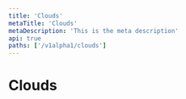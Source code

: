 ```yaml
---
title: 'Clouds'
metaTitle: 'Clouds'
metaDescription: 'This is the meta description'
api: true
paths: ['/v1alpha1/clouds']
---
```


# Clouds
